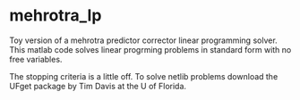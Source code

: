 mehrotra_lp
===========

Toy version of a mehrotra predictor corrector linear programming solver.
This matlab code solves linear progrming problems in standard form with no free variables.

The stopping criteria is a little off.
To solve netlib problems download the UFget package by Tim Davis at the U of Florida.

